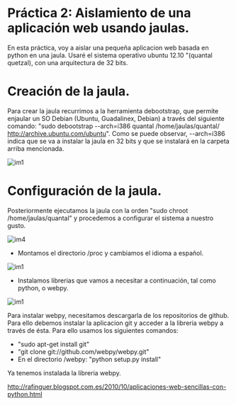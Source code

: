 Práctica 2: Aislamiento de una aplicación web usando jaulas.
===========================

En esta práctica, voy a aislar una pequeña aplicacion web basada en python en una jaula. Usaré el sistema operativo
ubuntu 12.10 "(quantal quetzal), con una arquitectura de 32 bits.

Creación de la jaula.
========================

Para crear la jaula recurrimos a la herramienta debootstrap, que permite enjaular un SO Debian (Ubuntu, Guadalinex, Debian) a 
través del siguiente comando:  "sudo debootstrap --arch=i386 quantal /home/jaulas/quantal/ http://archive.ubuntu.com/ubuntu". 
Como se puede observar, --arch=i386 indica que se va a instalar la jaula en 32 bits y que se instalará en la carpeta 
arriba mencionada.

![im1](https://dl.dropbox.com/s/zogv6ainvzro6nw/p1.png)

Configuración de la jaula.
=============================================
Posteriormente ejecutamos la jaula con la orden "sudo chroot /home/jaulas/quantal" y procedemos a configurar el sistema
a nuestro gusto. 

![im4](https://dl.dropbox.com/s/ghxg54rfwbuyhv3/p4.png)

  - Montamos el directorio /proc y cambiamos el idioma a español.
  
![im1](https://dl.dropbox.com/s/2wm0ohepa2o9odn/p3.png)

  - Instalamos librerias que vamos a necesitar a continuación, tal como python, o webpy.

![im1](https://dl.dropbox.com/s/4ytqaqvwzl5r2rl/p2.png)

Para instalar webpy, necesitamos descargarla de los repositorios de github. Para ello debemos instalar la aplicacion git
y acceder a la libreria webpy a través de ésta. Para ello usamos los siguientes comandos:
   - "sudo apt-get install git"
   - "git clone git://github.com/webpy/webpy.git"
   - En el directorio /webpy: "python setup.py install"
  
Ya tenemos instalada la libreria webpy.






















http://rafinguer.blogspot.com.es/2010/10/aplicaciones-web-sencillas-con-python.html





